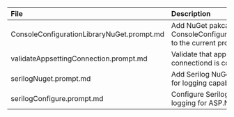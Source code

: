 
| File        |   Description    |   Comments |
|:------------- |:-------------|:-------------|
| ConsoleConfigurationLibraryNuGet.prompt.md |  Add NuGet pakcage ConsoleConfigurationLibrary to the current project |  |
| validateAppsettingConnection.prompt.md |  Validate that app connectiond is correct| in appsettings.json |
| serilogNuget.prompt.md |  Add Serilog NuGet package for logging capabilities|  |
| serilogConfigure.prompt.md |  Configure Serilog for logging for ASP.NET Core|  |